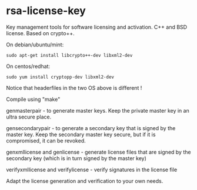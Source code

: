 rsa-license-key
===============

Key management tools for software licensing and activation. C++ and BSD license. Based on crypto++.

On debian/ubuntu/mint:

    sudo apt-get install libcrypto++-dev libxml2-dev

On centos/redhat:

    sudo yum install cryptopp-dev libxml2-dev

Notice that headerfiles in the two OS above is different !

Compile using "make"

genmasterpair - to generate master keys. Keep the private master key in an ultra secure place.

gensecondarypair - to generate a secondary key that is signed by the master key. Keep the secondary master key secure, but if it is compromised, it can be revoked.

genxmllicense and genlicense - generate license files that are signed by the secondary key (which is in turn signed by the master key)

verifyxmllicense and verifylicense - verify signatures in the license file

Adapt the license generation and verification to your own needs.

